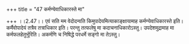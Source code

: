 +++
title = "47 कर्मण्येवाधिकारस्ते मा"

+++
।।2.47।। एवं सति मम वेदोदन्वति किमुपादेयमित्याकाङ्क्षायामाह
कर्मण्येवाधिकारस्ते इति। कर्मैवोपादेयं तत्रैव तत्राधिकार इति। परन्तु
तत्फलेषु मा कदाचनाधिकारोऽस्तु। उपदेशमुद्रामाह मा कर्मफलहेतुर्भूरिति।
अकर्मणि च निषिद्धे परधर्मे सङ्गो मा तेऽस्तु।  
